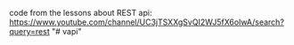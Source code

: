  code from the lessons about REST api: https://www.youtube.com/channel/UC3jTSXXgSvQI2WJ5fX6oIwA/search?query=rest
"# vapi" 
